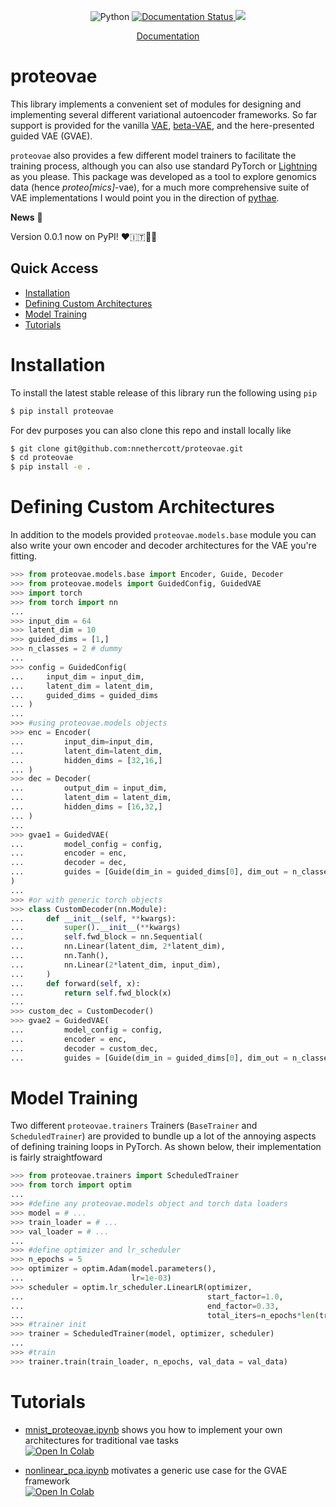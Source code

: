
<p align="center">
    <a>
	    <img src='https://img.shields.io/badge/python-3.10-blueviolet' alt='Python' />
	</a>
	<a href='https://pythae.readthedocs.io/en/latest/?badge=latest'>
    	<img src='https://readthedocs.org/projects/pythae/badge/?version=latest' alt='Documentation Status' />
	</a>
	<a href='https://opensource.org/license/mit/'>
	    <img src='https://img.shields.io/github/license/nnethercott/proteovae?color=blue' />
	</a><br>
	</a>
</p>

</p>
<p align="center">
  <a href="https://proteovae.readthedocs.io/en">Documentation</a>
</p>

# proteovae <!-- omit from toc -->

This library implements a convenient set of modules for designing and implementing several different variational autoencoder frameworks. So far support is provided for the vanilla [VAE](https://arxiv.org/abs/1312.6114), [beta-VAE](https://openreview.net/forum?id=Sy2fzU9gl), and the here-presented guided VAE (GVAE). 

`proteovae` also provides a few different model trainers to facilitate the training process, although you can also use standard PyTorch or [Lightning](https://www.pytorchlightning.ai/index.html) as you please.  This package was developed as a tool to explore genomics data (hence *proteo[mics]*-vae), for a much more comprehensive suite of VAE implementations I would point you in the direction of [pythae](https://github.com/clementchadebec/benchmark_VAE/tree/main).

**News** 📢

Version 0.0.1 now on PyPI! ❤️🇮🇹🧑‍🔬

## Quick Access
- [Installation](#installation)
- [Defining Custom Architectures](#defining-custom-architectures)
- [Model Training](#model-training)
- [Tutorials](#tutorials)

# Installation 
To install the latest stable release of this library run the following using ``pip`` 
```bash
$ pip install proteovae
``` 

For dev purposes you can also clone this repo and install locally like 
```bash 
$ git clone git@github.com:nnethercott/proteovae.git
$ cd proteovae
$ pip install -e .
```


# Defining Custom Architectures
In addition to the models provided `proteovae.models.base` module you can also write your own encoder and decoder architectures for the VAE you're fitting.  

```python  
>>> from proteovae.models.base import Encoder, Guide, Decoder
>>> from proteovae.models import GuidedConfig, GuidedVAE
>>> import torch 
>>> from torch import nn 
...
>>> input_dim = 64
>>> latent_dim = 10
>>> guided_dims = [1,]
>>> n_classes = 2 # dummy 
...
>>> config = GuidedConfig(
...     input_dim = input_dim,
...     latent_dim = latent_dim, 
...     guided_dims = guided_dims
... )
...
>>> #using proteovae.models objects 
>>> enc = Encoder(
...         input_dim=input_dim, 
...         latent_dim=latent_dim, 
...         hidden_dims = [32,16,]
... )
>>> dec = Decoder(
...         output_dim = input_dim, 
...         latent_dim = latent_dim, 
...         hidden_dims = [16,32,]
... )
...
>>> gvae1 = GuidedVAE(
...         model_config = config,
...         encoder = enc,
...         decoder = dec, 
...         guides = [Guide(dim_in = guided_dims[0], dim_out = n_classes)]
)
...
>>> #or with generic torch objects 
>>> class CustomDecoder(nn.Module):
...     def __init__(self, **kwargs):
...         super().__init__(**kwargs)
...         self.fwd_block = nn.Sequential(
...         nn.Linear(latent_dim, 2*latent_dim),
...         nn.Tanh(),
...         nn.Linear(2*latent_dim, input_dim),
...     )
...     def forward(self, x):
...         return self.fwd_block(x)
...
>>> custom_dec = CustomDecoder()
>>> gvae2 = GuidedVAE(
...         model_config = config,
...         encoder = enc,
...         decoder = custom_dec, 
...         guides = [Guide(dim_in = guided_dims[0], dim_out = n_classes)]
```

# Model Training 
Two different `proteovae.trainers` Trainers (`BaseTrainer` and `ScheduledTrainer`) are provided to bundle up a lot of the annoying aspects of defining training loops in PyTorch. As shown below, their implementation is fairly straightfoward 

```python
>>> from proteovae.trainers import ScheduledTrainer 
>>> from torch import optim 
...
>>> #define any proteovae.models object and torch data loaders 
>>> model = # ... 
>>> train_loader = # ... 
>>> val_loader = # ... 
...
>>> #define optimizer and lr_scheduler 
>>> n_epochs = 5 
>>> optimizer = optim.Adam(model.parameters(), 
...                        lr=1e-03)
>>> scheduler = optim.lr_scheduler.LinearLR(optimizer, 
...                                         start_factor=1.0, 
...                                         end_factor=0.33, 
...                                         total_iters=n_epochs*len(train_loader))
>>> #trainer init 
>>> trainer = ScheduledTrainer(model, optimizer, scheduler)
...
>>> #train
>>> trainer.train(train_loader, n_epochs, val_data = val_data)

```

# Tutorials
- [mnist_proteovae.ipynb](https://github.com/nnethercott/proteovae/tree/main/examples/notebooks/) shows you how to implement your own architectures for traditional vae tasks<br>[![Open In Colab](https://colab.research.google.com/assets/colab-badge.svg)](https://colab.research.google.com/github/nnethercott/proteovae/blob/main/examples/notebooks/mnist_proteovae.ipynb) 
  
- [nonlinear_pca.ipynb](https://github.com/nnethercott/proteovae/tree/main/examples/notebooks/) motivates a generic use case for the GVAE framework<br>[![Open In Colab](https://colab.research.google.com/assets/colab-badge.svg)](https://colab.research.google.com/github/nnethercott/proteovae/blob/main/examples/notebooks/nonlinear_pca.ipynb) 
